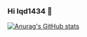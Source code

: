 ### Hi lqd1434 👋

[![Anurag's GitHub stats](https://github-readme-stats.vercel.app/api?username=lqd1434&count_private=true&show_icons=true)](https://github.com/anuraghazra/github-readme-stats)
